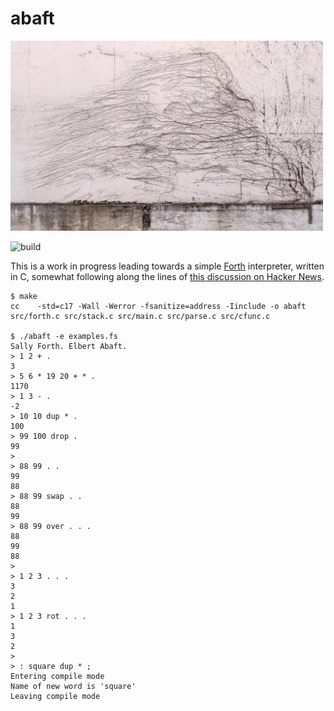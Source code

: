 # abaft

<img src="/abaft.jpg" width="500">

![build](https://github.com/eigenhombre/abaft/actions/workflows/build.yml/badge.svg)

This is a work in progress leading towards a simple
[Forth](https://en.wikipedia.org/wiki/Forth_(programming_language))
interpreter, written in C, somewhat following along the lines of [this
discussion on Hacker
News](https://news.ycombinator.com/item?id=13082825).

<!-- The following examples are autogenerated, do not change by hand! -->
<!-- BEGIN EXAMPLES -->

    
    $ make
    cc    -std=c17 -Wall -Werror -fsanitize=address -Iinclude -o abaft src/forth.c src/stack.c src/main.c src/parse.c src/cfunc.c
    
    $ ./abaft -e examples.fs
    Sally Forth. Elbert Abaft.
    > 1 2 + .
    3
    > 5 6 * 19 20 + * .
    1170
    > 1 3 - .
    -2
    > 10 10 dup * .
    100
    > 99 100 drop .
    99
    >
    > 88 99 . .
    99
    88
    > 88 99 swap . .
    88
    99
    > 88 99 over . . .
    88
    99
    88
    >
    > 1 2 3 . . .
    3
    2
    1
    > 1 2 3 rot . . .
    1
    3
    2
    >
    > : square dup * ;
    Entering compile mode
    Name of new word is 'square'
    Leaving compile mode
    
    
    
<!-- END EXAMPLES -->
